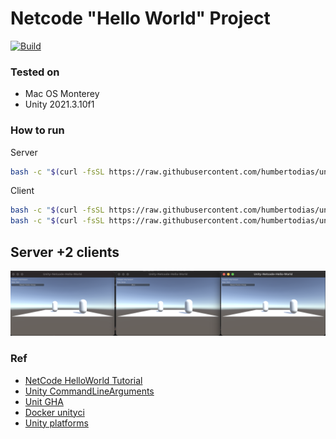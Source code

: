 # Netcode "Hello World" Project

[![Build](https://github.com/humbertodias/unity-netcode-helloworld/actions/workflows/main.yml/badge.svg)](https://github.com/humbertodias/unity-netcode-helloworld/actions/workflows/main.yml)


### Tested on

* Mac OS Monterey
* Unity 2021.3.10f1

### How to run

Server

```sh
bash -c "$(curl -fsSL https://raw.githubusercontent.com/humbertodias/unity-netcode-helloworld/main/server.sh)" &
```

Client

```sh
bash -c "$(curl -fsSL https://raw.githubusercontent.com/humbertodias/unity-netcode-helloworld/main/client.sh)" &
bash -c "$(curl -fsSL https://raw.githubusercontent.com/humbertodias/unity-netcode-helloworld/main/client.sh)" &
```

## Server +2 clients
![](doc/server-2-clients.png)


### Ref

* [NetCode HelloWorld Tutorial](https://docs-multiplayer.unity3d.com/netcode/current/tutorials/helloworld)
* [Unity CommandLineArguments](https://docs.unity.cn/530/Documentation/Manual/CommandLineArguments.html)
* [Unit GHA](https://isaacbroyles.com/gamedev/2020/07/04/unity-github-actions.html)
* [Docker unityci](https://hub.docker.com/r/unityci/editor/tags)
* [Unity platforms](https://docs.unity3d.com/ScriptReference/BuildTarget.html)